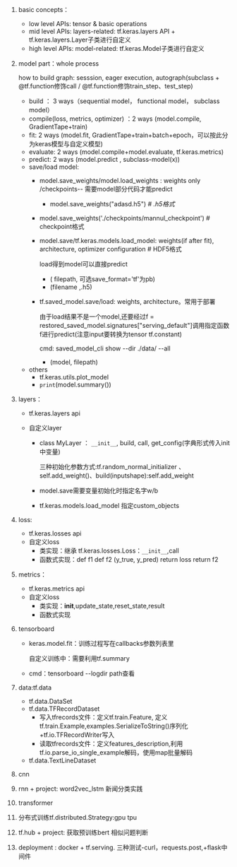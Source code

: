 1. basic concepts：
   * low level APIs: tensor & basic operations
   * mid level APIs: layers-related: tf.keras.layers API + tf.keras.layers.Layer子类进行自定义
   * high level APIs: model-related: tf.keras.Model子类进行自定义

2. model part：whole process
   
   how to build graph: sesssion, eager execution, autograph(subclass + @tf.function修饰call / @tf.function修饰train_step、test_step)
   
   * build ： 3 ways（sequential model， functional model， subclass model）
   * compile(loss, metrics, optimizer) ：2 ways (model.compile, GradientTape+train)
   * fit: 2 ways (model.fit, GradientTape+train+batch+epoch，可以按此分为keras模型与自定义模型)
   * evaluate: 2 ways (model.compile+model.evaluate, tf.keras.metrics)
   * predict: 2 ways (model.predict , subclass-model(x))
   * save/load model: 
     * model.save_weights/model.load_weights : weights only /checkpoints-- 需要model部分代码才能predict
     
       * model.save_weights("adasd.h5") *# .h5格式*
     * model.save_weights('./checkpoints/mannul_checkpoint') # checkpoint格式
       
     * model.save/tf.keras.models.load_model: weights(if after fit), architecture, optimizer configuration # HDF5格式
   
       load得到model可以直接predict
     
       * ( filepath, 可选save_format='tf'为pb)
       * (filename ,.h5)
     
     * tf.saved_model.save/load: weights, architecture。常用于部署
     
       由于load结果不是一个model,还要经过f = restored_saved_model.signatures["serving_default"]调用指定函数f进行predict(注意input要转换为tensor tf.constant)
     
       cmd: saved_model_cli show --dir ./data/ --all
     
       *  (model, filepath)
   * others
     * tf.keras.utils.plot_model
     * `print`(model.summary())
   
3. layers：

   * tf.keras.layers  api

   * 自定义layer
     * class MyLayer ： `__init__`, build, call, get_config(字典形式传入init中变量)

       三种初始化参数方式:tf.random_normal_initializer 、self.add_weight()、build(inputshape):self.add_weight

     * model.save需要变量初始化时指定名字w/b

     * tf.keras.models.load_model 指定custom_objects

4. loss:

   * tf.keras.losses api
   * 自定义loss
     * 类实现：继承 tf.keras.losses.Loss：`__init__`,call
     * 函数式实现：def f1 def f2 (y_true, y_pred) return loss return f2

5. metrics：
   * tf.keras.metrics api
   * 自定义loss
     - 类实现：__init__,update_state,reset_state,result
     - 函数式实现

6. tensorboard

   * keras.model.fit：训练过程写在callbacks参数列表里

     自定义训练中：需要利用tf.summary

   * cmd：tensorboard --logdir path查看

7. data:tf.data

   * tf.data.DataSet
   * tf.data.TFRecordDataset
     * 写入tfrecords文件：定义tf.train.Feature, 定义tf.train.Example,examples.SerializeToString()序列化+tf.io.TFRecordWriter写入
     * 读取tfrecords文件：定义features_description,利用tf.io.parse_io_single_example解码，使用map批量解码
   * tf.data.TextLineDataset
   
8. cnn

9. rnn + project: word2vec_lstm 新闻分类实践

10. transformer 

11. 分布式训练tf.distributed.Strategy:gpu tpu 

12. tf.hub + project: 获取预训练bert 相似问题判断

13. deployment : docker + tf.serving. 三种测试-curl，requests.post,+flask中间件



  

